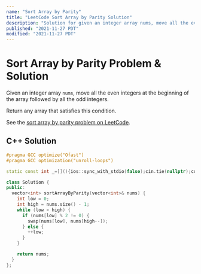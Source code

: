 ```yaml
---
name: "Sort Array by Parity"
title: "LeetCode Sort Array by Parity Solution"
description: "Solution for given an integer array nums, move all the even integers at the beginning of the array followed by all the odd integers. Return any array that satisfies this condition."
published: "2021-11-27 PDT"
modified: "2021-11-27 PDT"
---
```


# Sort Array by Parity Problem & Solution

Given an integer array `nums`, move all the even integers at the beginning of the array followed by all the odd integers.

Return any array that satisfies this condition.

See the [sort array by parity problem on LeetCode](https://leetcode.com/problems/sort-array-by-parity).

## C++ Solution

```cpp
#pragma GCC optimize("Ofast")
#pragma GCC optimization("unroll-loops")

static const int _=[](){ios::sync_with_stdio(false);cin.tie(nullptr);cout.tie(nullptr);return 0;}();

class Solution {
public:
  vector<int> sortArrayByParity(vector<int>& nums) {
    int low = 0;
    int high = nums.size() - 1;
    while (low < high) {
      if (nums[low] % 2 != 0) {
        swap(nums[low], nums[high--]);
      } else {
        ++low;
      }
    }

    return nums;
  }
};
```
